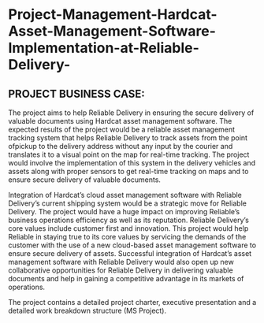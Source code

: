 # Project-Management-Hardcat-Asset-Management-Software-Implementation-at-Reliable-Delivery-

## PROJECT BUSINESS CASE:
The project aims to help Reliable Delivery in ensuring the secure delivery of valuable documents using Hardcat asset management software. The expected results of the project would be a reliable asset management tracking system that helps Reliable Delivery to track assets from the point ofpickup to the delivery address without any input by the courier and translates it to a visual point on the map for real-time tracking. The project would involve the implementation of this system in the delivery vehicles and assets along with proper sensors to get real-time tracking on maps and to ensure secure delivery of valuable documents.

Integration of Hardcat’s cloud asset management software with Reliable Delivery’s current shipping system would be a strategic move for Reliable Delivery. The project would have a huge impact on improving Reliable’s business operations efficiency as well as its reputation. Reliable Delivery’s core values include customer first and innovation. This project would help Reliable in staying true to its core values by servicing the demands of the customer with the use of a new cloud-based asset management software to ensure secure delivery of assets. Successful integration of Hardcat’s asset management software with Reliable Delivery would also open up new collaborative opportunities for Reliable Delivery in delivering valuable documents and help in gaining a competitive advantage in its markets of operations.

The project contains a detailed project charter, executive presentation and a detailed work breakdown structure (MS Project).

